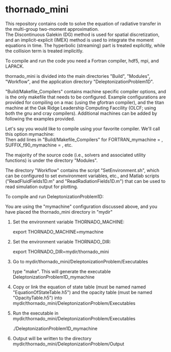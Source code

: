 # thornado_mini

This repository contains code to solve the equation of radiative transfer in the multi-group two-moment approximation.  
The Discontinuous Galekin (DG) method is used for spatial discretization, and an implicit-explicit (IMEX) method is used to integrate the moment equations in time.  The hyperbolic (streaming) part is treated explicitly, while the collision term is treated implicitly.

To compile and run the code you need a Fortran compiler, hdf5, mpi, and LAPACK.  

thornado_mini is divided into the main directories "Build", "Modules", "Workflow", and the application directory "DeleptonizationProblem1D".

"Build/Makefile_Compilers" contains machine specific compiler options, and is the only makefile that needs to be configured.  Example configurations are provided for compiling on a mac (using the gfortran compiler), and the titan machine at the Oak Ridge Leadership Computing Faccility (OLCF; using both the gnu and cray compilers).  Additional machines can be added by following the examples provided.  

Let's say you would like to compile using your favorite compiler.   We'll call this option mymachine:  
Then add lines in "Build/Makefile_Compilers" for FORTRAN_mymachine = , SUFFIX_f90_mymachine = , etc.

The majority of the source code (i.e., solvers and associated utility functions) is under the directory "Modules".

The directory "Workflow" contains the script "SetEnvironment.sh", which can be configured to set evnvironment variables, etc., and Matlab scripts ("ReadFluidFields1D.m" and "ReadRadiationFields1D.m") that can be used to read simulation output for plotting.  

To compile and run DeleptonizationProblem1D:

You are using the "mymachine" configuration discussed above, and you have placed the thornado_mini directory in "mydir"

1. Set the environment variable THORNADO_MACHINE:  

	export THORNADO_MACHINE=mymachine

2. Set the environment variable THORNADO_DIR:  

	export THORNADO_DIR=mydir/thornado_mini  

3. Go to mydir/thornado_mini/DeleptonizationProblem/Executables

	type "make".  This will generate the executable DeleptonizationProblem1D_mymachine

4. Copy or link the equation of state table (must be named named "EquationOfStateTable.h5") and the opacity table (must be named "OpacityTable.h5") into mydir/thornado_mini/DeleptonizationProblem/Executables

5. Run the executable in mydir/thornado_mini/DeleptonizationProblem/Executables

	./DeleptonizationProblem1D_mymachine

6. Output will be written to the directory mydir/thornado_mini/DeleptonizationProblem/Output
